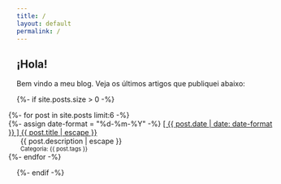 ```yaml
---
title: /
layout: default
permalink: /
---
```


## ‎¡Hola!

Bem vindo a meu blog. Veja os últimos artigos que publiquei abaixo:

<p>

{%- if site.posts.size > 0 -%}
  <ul style="margin-left:-40px">
    {%- for post in site.posts limit:6 -%}
    <li style="list-style-type:none">
      {%- assign date-format = "%d-%m-%Y" -%}
      <a href="{{ post.url | relative_url }}">[ {{ post.date | date: date-format }} ] {{ post.title | escape }}</a>
      <br>
      <ul>
          <li style="list-style-type:none">
              {{ post.description | escape }}
          </li>
          <li style="list-style-type:none; font-size:80%; font-color:light-gray;">
              Categoria: {{ post.tags }}
          </li>
      </ul>
    </li>
    {%- endfor -%}
  </ul>
{%- endif -%}

</p>
